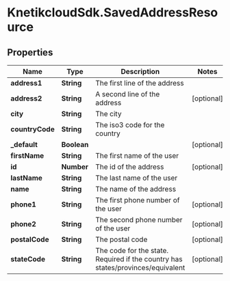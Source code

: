 # KnetikcloudSdk.SavedAddressResource

## Properties
Name | Type | Description | Notes
------------ | ------------- | ------------- | -------------
**address1** | **String** | The first line of the address | 
**address2** | **String** | A second line of the address | [optional] 
**city** | **String** | The city | 
**countryCode** | **String** | The iso3 code for the country | 
**_default** | **Boolean** |  | [optional] 
**firstName** | **String** | The first name of the user | 
**id** | **Number** | The id of the address | [optional] 
**lastName** | **String** | The last name of the user | 
**name** | **String** | The name of the address | 
**phone1** | **String** | The first phone number of the user | [optional] 
**phone2** | **String** | The second phone number of the user | [optional] 
**postalCode** | **String** | The postal code | [optional] 
**stateCode** | **String** | The code for the state. Required if the country has states/provinces/equivalent | [optional] 


